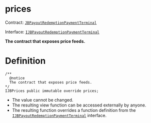 # prices

Contract: [`JBPayoutRedemptionPaymentTerminal`](/api/contracts/or-abstract/jbpayoutredemptionpaymentterminal/README.md)​‌

Interface: [`IJBPayoutRedemptionPaymentTerminal`](/api/interfaces/ijbpayoutredemptionpaymentterminal.md)

**The contract that exposes price feeds.**

# Definition

```solidity
/**
  @notice
  The contract that exposes price feeds.
*/
IJBPrices public immutable override prices;
```

* The value cannot be changed.
* The resulting view function can be accessed externally by anyone.
* The resulting function overrides a function definition from the [`IJBPayoutRedemptionPaymentTerminal`](/api/interfaces/ijbpayoutredemptionpaymentterminal.md) interface.
